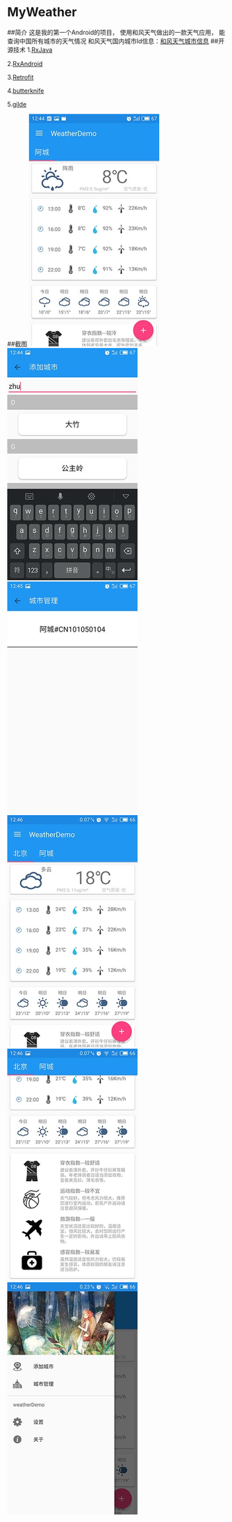 # MyWeather
##简介
这是我的第一个Android的项目，
使用和风天气做出的一款天气应用，
能查询中国所有城市的天气情况
和风天气国内城市Id信息：[和风天气城市信息](http://www.heweather.com/documents/cn-city-list)
##开源技术
1.[RxJava](https://github.com/ReactiveX/RxJava)  

2.[RxAndroid](https://github.com/ReactiveX/RxAndroid)  

3.[Retrofit](https://github.com/square/retrofit)  

4.[butterknife](https://github.com/JakeWharton/butterknife)  

5.[gilde](https://github.com/bumptech/glide)  

##截图
![jieping](https://github.com/JusChao/MyWeather/blob/master/image/S60927-124428.jpg)
![jieping](https://github.com/JusChao/MyWeather/blob/master/image/S60927-124451.jpg)
![jieping](https://github.com/JusChao/MyWeather/blob/master/image/S60927-124501.jpg)
![jieping](https://github.com/JusChao/MyWeather/blob/master/image/S60927-124612.jpg)
![jieping](https://github.com/JusChao/MyWeather/blob/master/image/S60927-124618.jpg)
![jieping](https://github.com/JusChao/MyWeather/blob/master/image/S60927-124626.jpg)




